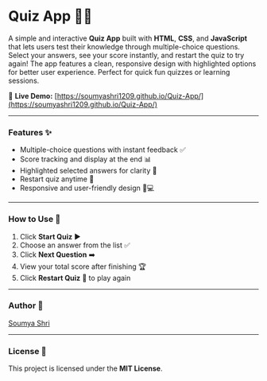 # Quiz App 🎉🧠

A simple and interactive **Quiz App** built with **HTML**, **CSS**, and **JavaScript** that lets users test their knowledge through multiple-choice questions. Select your answers, see your score instantly, and restart the quiz to try again! The app features a clean, responsive design with highlighted options for better user experience. Perfect for quick fun quizzes or learning sessions.  

🚀 **Live Demo:** [https://soumyashri1209.github.io/Quiz-App/](https://soumyashri1209.github.io/Quiz-App/)  

---

### Features ✨  
- Multiple-choice questions with instant feedback ✅  
- Score tracking and display at the end 📊  
- Highlighted selected answers for clarity 🎨  
- Restart quiz anytime 🔄  
- Responsive and user-friendly design 📱💻  

---

### How to Use 📝  
1. Click **Start Quiz** ▶️  
2. Choose an answer from the list ✅  
3. Click **Next Question** ➡️  
4. View your total score after finishing 🏆  
5. Click **Restart Quiz** 🔁 to play again  

---

### Author 👤  
[Soumya Shri](https://github.com/SoumyaShri1209)  

---

### License 📜  
This project is licensed under the **MIT License**.  

